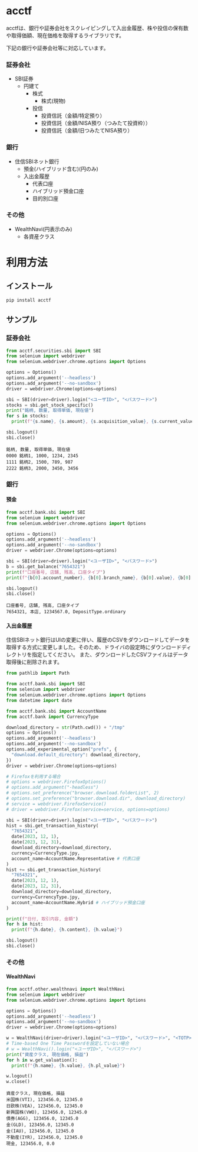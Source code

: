 # acctf

acctfは、銀行や証券会社をスクレイピングして入出金履歴、株や投信の保有数や取得価額、現在価格を取得するライブラリです。

下記の銀行や証券会社等に対応しています。
### 証券会社
* SBI証券
  * 円建て
    * 株式
      * 株式(現物)
    * 投信
      * 投資信託（金額/特定預り）
      * 投資信託（金額/NISA預り（つみたて投資枠））
      * 投資信託（金額/旧つみたてNISA預り）

### 銀行
* 住信SBIネット銀行
  * 預金(ハイブリッド含む)(円のみ)
  * 入出金履歴
    * 代表口座
    * ハイブリッド預金口座
    * 目的別口座

### その他
* WealthNavi(円表示のみ)
  * 各資産クラス

# 利用方法

## インストール

```console
pip install acctf
```

## サンプル

### 証券会社

```python
from acctf.securities.sbi import SBI
from selenium import webdriver
from selenium.webdriver.chrome.options import Options

options = Options()
options.add_argument('--headless')
options.add_argument('--no-sandbox')
driver = webdriver.Chrome(options=options)

sbi = SBI(driver=driver).login("<ユーザID>", "<パスワード>")
stocks = sbi.get_stock_specific()
print("銘柄, 数量, 取得単価, 現在値")
for s in stocks:
  print(f"{s.name}, {s.amount}, {s.acquisition_value}, {s.current_value}")

sbi.logout()
sbi.close()
```

```console
銘柄, 数量, 取得単価, 現在値
0000 銘柄1, 1000, 1234, 2345
1111 銘柄2, 1500, 789, 987
2222 銘柄3, 2000, 3450, 3456
```

### 銀行

#### 預金

```python
from acctf.bank.sbi import SBI
from selenium import webdriver
from selenium.webdriver.chrome.options import Options

options = Options()
options.add_argument('--headless')
options.add_argument('--no-sandbox')
driver = webdriver.Chrome(options=options)

sbi = SBI(driver=driver).login("<ユーザID>", "<パスワード>")
b = sbi.get_balance("7654321")
print(f"口座番号, 店舗, 残高, 口座タイプ")
print(f"{b[0].account_number}, {b[0].branch_name}, {b[0].value}, {b[0].deposit_type}")

sbi.logout()
sbi.close()
```

```console
口座番号, 店舗, 残高, 口座タイプ
7654321, 本店, 1234567.0, DepositType.ordinary
```

#### 入出金履歴

住信SBIネット銀行はUIの変更に伴い、履歴のCSVをダウンロードしてデータを取得する方式に変更しました。そのため、ドライバの設定時にダウンロードディレクトリを指定してください。
また、ダウンロードしたCSVファイルはデータ取得後に削除されます。

```python
from pathlib import Path

from acctf.bank.sbi import SBI
from selenium import webdriver
from selenium.webdriver.chrome.options import Options
from datetime import date

from acctf.bank.sbi import AccountName
from acctf.bank import CurrencyType

download_directory = str(Path.cwd()) + "/tmp"
options = Options()
options.add_argument('--headless')
options.add_argument('--no-sandbox')
options.add_experimental_option("prefs", {
  "download.default_directory": download_directory,
})
driver = webdriver.Chrome(options=options)

# Firefoxを利用する場合
# options = webdriver.FirefoxOptions()
# options.add_argument("-headless")
# options.set_preference("browser.download.folderList", 2)
# options.set_preference("browser.download.dir", download_directory)
# service = webdriver.FirefoxService()
# driver = webdriver.Firefox(service=service, options=options)

sbi = SBI(driver=driver).login("<ユーザID>", "<パスワード>")
hist = sbi.get_transaction_history(
  "7654321",
  date(2023, 12, 1),
  date(2023, 12, 31),
  download_directory=download_directory,
  currency=CurrencyType.jpy,
  account_name=AccountName.Representative # 代表口座
)
hist += sbi.get_transaction_history(
  "7654321",
  date(2023, 12, 1),
  date(2023, 12, 31),
  download_directory=download_directory,
  currency=CurrencyType.jpy,
  account_name=AccountName.Hybrid # ハイブリッド預金口座
)

print(f"日付, 取引内容, 金額")
for h in hist:
  print(f"{h.date}, {h.content}, {h.value}")

sbi.logout()
sbi.close()
```

### その他

#### WealthNavi

```python
from acctf.other.wealthnavi import WealthNavi
from selenium import webdriver
from selenium.webdriver.chrome.options import Options

options = Options()
options.add_argument('--headless')
options.add_argument('--no-sandbox')
driver = webdriver.Chrome(options=options)

w = WealthNavi(driver=driver).login("<ユーザID>", "<パスワード>", "<TOTP>")
# Time-based One Time Passwordを設定していない場合
# w = WealthNavi().login("<ユーザID>", "<パスワード>")
print("資産クラス, 現在価格, 損益")
for h in w.get_valuation():
  print(f"{h.name}, {h.value}, {h.pl_value}")

w.logout()
w.close()
```

```console
資産クラス, 現在価格, 損益
米国株(VTI), 123456.0, 12345.0
日欧株(VEA), 123456.0, 12345.0
新興国株(VWO), 123456.0, 12345.0
債券(AGG), 123456.0, 12345.0
金(GLD), 123456.0, 12345.0
金(IAU), 123456.0, 12345.0
不動産(IYR), 123456.0, 12345.0
現金, 123456.0, 0.0
```

